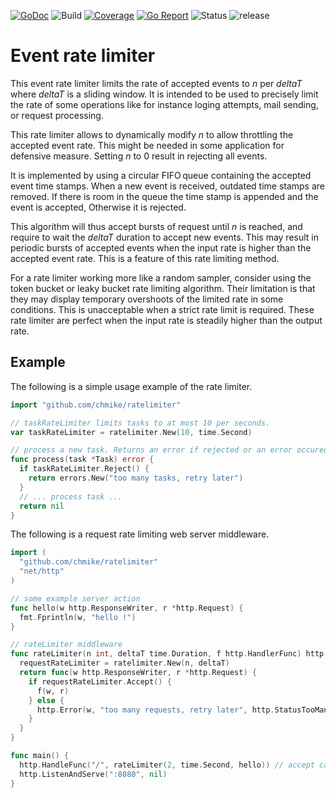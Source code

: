 [![GoDoc](https://img.shields.io/badge/go.dev-reference-blue)](https://pkg.go.dev/github.com/chmike/ratelimiter)
![Build](https://github.com/chmike/ratelimiter/actions/workflows/audit.yml/badge.svg)
[![Coverage](https://codecov.io/gh/chmike/ratelimiter/graph/badge.svg?token=06TJPZ1S5J)](https://codecov.io/gh/chmike/ratelimiter)
[![Go Report](https://goreportcard.com/badge/github.com/chmike/ratelimiter)](https://goreportcard.com/report/github.com/chmike/ratelimiter)
![Status](https://img.shields.io/badge/status-beta-orange)
![release](https://img.shields.io/github/release/chmike/ratelimiter.svg)

# Event rate limiter

This event rate limiter limits the rate of accepted events to *n* per 
*deltaT* where *deltaT* is a sliding window. It is intended to be used 
to precisely limit the rate of some operations like for instance loging 
attempts, mail sending, or request processing. 

This rate limiter allows to dynamically modify *n* to allow throttling 
the accepted event rate. This might be needed in some application for 
defensive measure. Setting *n* to 0 result in rejecting all events. 

It is implemented by using a circular FIFO queue containing the accepted
event time stamps. When a new event is received, outdated time stamps are
removed. If there is room in the queue the time stamp is appended and the 
event is accepted, Otherwise it is rejected.

This algorithm will thus accept bursts of request until *n* is reached, 
and require to wait the *deltaT* duration to accept new events. This may 
result in periodic bursts of accepted events when the input rate is higher 
than the accepted event rate. This is a feature of this rate limiting
method.

For a rate limiter working more like a random sampler, consider using 
the token bucket or leaky bucket rate limiting algorithm. Their 
limitation is that they may display temporary overshoots of the limited 
rate in some conditions. This is unacceptable when a strict rate limit is 
required. These rate limiter are perfect when the input rate is steadily 
higher than the output rate.  


## Example

The following is a simple usage example of the rate limiter.

```go
import "github.com/chmike/ratelimiter"

// taskRateLimiter limits tasks to at most 10 per seconds.
var taskRateLimiter = ratelimiter.New(10, time.Second)

// process a new task. Returns an error if rejected or an error occured.
func process(task *Task) error {
  if taskRateLimiter.Reject() {
    return errors.New("too many tasks, retry later")
  }
  // ... process task ...
  return nil
}
```

The following is a request rate limiting web server middleware. 

```go
import (
  "github.com/chmike/ratelimiter"
  "net/http"
)

// some example server action
func hello(w http.ResponseWriter, r *http.Request) {
  fmt.Fprintln(w, "hello !")
}

// rateLimiter middleware
func rateLimiter(n int, deltaT time.Duration, f http.HandlerFunc) http.HandlerFunc {
  requestRateLimiter = ratelimiter.New(n, deltaT)
  return func(w http.ResponseWriter, r *http.Request) {
    if requestRateLimiter.Accept() {
      f(w, r)
    } else {
      http.Error(w, "too many requests, retry later", http.StatusTooManyRequests)
    }
  }
}

func main() {
  http.HandleFunc("/", rateLimiter(2, time.Second, hello)) // accept calling hello at most twice per second
  http.ListenAndServe(":8080", nil)
}
```


